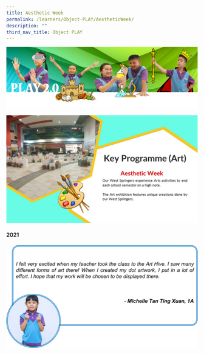 ```yaml
---
title: Aesthetic Week
permalink: /learners/Object-PLAY/AestheticWeek/
description: ""
third_nav_title: Object PLAY
---
```

![](/images/PLAYbanner.png)

![](/images/Slide4-1-1024x576.jpg)

#### 2021
![](/images/Art-slide9-1024x548.png)